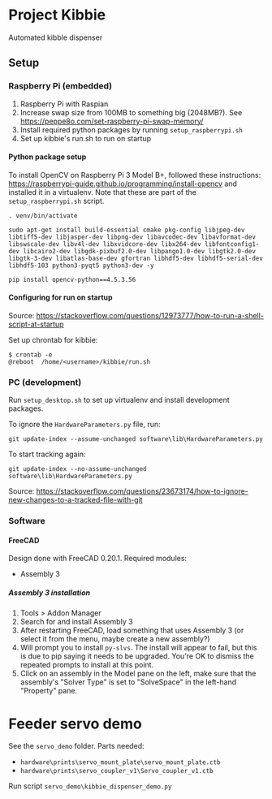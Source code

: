 # Project Kibbie

Automated kibble dispenser

## Setup

### Raspberry Pi (embedded)
1. Raspberry Pi with Raspian
2. Increase swap size from 100MB to something big (2048MB?). See https://peppe8o.com/set-raspberry-pi-swap-memory/
3. Install required python packages by running `setup_raspberrypi.sh`
4. Set up kibbie's run.sh to run on startup

#### Python package setup

To install OpenCV on Raspberry Pi 3 Model B+, followed these instructions: https://raspberrypi-guide.github.io/programming/install-opencv and installed it in a virtualenv. Note that these are part of the `setup_raspberrypi.sh` script.

```
. venv/bin/activate

sudo apt-get install build-essential cmake pkg-config libjpeg-dev libtiff5-dev libjasper-dev libpng-dev libavcodec-dev libavformat-dev libswscale-dev libv4l-dev libxvidcore-dev libx264-dev libfontconfig1-dev libcairo2-dev libgdk-pixbuf2.0-dev libpango1.0-dev libgtk2.0-dev libgtk-3-dev libatlas-base-dev gfortran libhdf5-dev libhdf5-serial-dev libhdf5-103 python3-pyqt5 python3-dev -y

pip install opencv-python==4.5.3.56
```

#### Configuring for run on startup

Source: https://stackoverflow.com/questions/12973777/how-to-run-a-shell-script-at-startup

Set up chrontab for kibbie:

```
$ crontab -e
@reboot  /home/<username>/kibbie/run.sh
```

### PC (development)

Run `setup_desktop.sh` to set up virtualenv and install development packages.

To ignore the `HardwareParameters.py` file, run:

```
git update-index --assume-unchanged software\lib\HardwareParameters.py
```

To start tracking again:

```
git update-index --no-assume-unchanged software\lib\HardwareParameters.py
```

Source: https://stackoverflow.com/questions/23673174/how-to-ignore-new-changes-to-a-tracked-file-with-git

### Software

#### FreeCAD

Design done with FreeCAD 0.20.1. Required modules:

- Assembly 3

##### Assembly 3 installation

1. Tools > Addon Manager
2. Search for and install Assembly 3
3. After restarting FreeCAD, load something that uses Assembly 3 (or select it from the menu, maybe create a new assembly?)
4. Will prompt you to install `py-slvs`. The install will appear to fail, but this is due to pip saying it needs to be upgraded. You're OK to dismiss the repeated prompts to install at this point.
5. Click on an assembly in the Model pane on the left, make sure that the assembly's "Solver Type" is set to "SolveSpace" in the left-hand "Property" pane.

# Feeder servo demo

See the `servo_demo` folder. Parts needed:

- `hardware\prints\servo_mount_plate\servo_mount_plate.ctb`
- `hardware\prints\servo_coupler_v1\Servo_coupler_v1.ctb`

Run script `servo_demo\kibbie_dispenser_demo.py`

